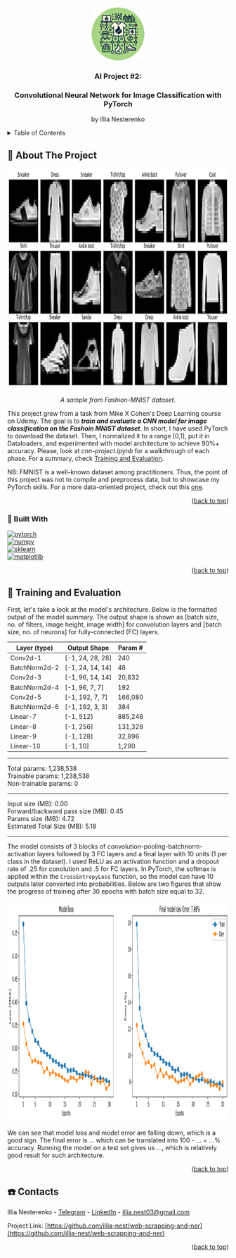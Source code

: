 <a id="readme-top"></a>


<!-- PROJECT LOGO -->
<br />
<div align="center">
  <a href="https://github.com/othneildrew/Best-README-Template">
    <img src="images/logo.png" alt="Logo" width="120" height="120">
  </a>

  <h3 align="center">AI Project #2: </h3>
  <h3 align="center">Convolutional Neural Network for Image Classification with PyTorch</h3>

  <p align="center">
    by Illia Nesterenko
  </p>
</div>



<!-- TABLE OF CONTENTS -->
<details>
  <summary>Table of Contents</summary>
  <ol>
    <li>
      <a href="#-about-the-project">About The Project</a>
      <ul>
        <li><a href="#-built-with">Built With</a></li>
      </ul>
    </li>
    <li><a href="#-main-findings">Main Findings</a></li>
    <li><a href="#-contacts">Contacts</a></li>
  </ol>
</details>



<!-- ABOUT THE PROJECT -->
## 🔮 About The Project

<div align="center">
  <img src="images/FMNIST.svg" style="height:500px;">
  <p><i>A sample from Fashion-MNIST dataset.</i></p>
</div>

This project grew from a task from Mike X Cohen's Deep Learning course on Udemy. The goal is to _**train and evaluate a CNN model for image classification on the Fashoin MNIST dataset**_. In short, I have used PyTorch to download the dataset. Then, I normalized it to a range [0,1], put it in Dataloaders, and experimented with model architecture to achieve 90%+ accuracy. Please, look at _cnn-project.ipynb_ for a walkthrough of each phase. For a summary, check <a href="#-training-and-evaluation">Training and Evaluation</a>.

NB: FMNIST is a well-known dataset among practitioners. Thus, the point of this project was not to compile and preprocess data, but to showcase my PyTorch skills. For a more data-oriented project, check out this <a href="https://github.com/illia-nest/web-scrapping-and-ner">one</a>.

<p align="right">(<a href="#readme-top">back to top</a>)</p>



### 🧰 Built With  
[![pytorch]][pytorch-url]  
[![numpy]][numpy-url]  
[![sklearn]][sklearn-url]  
[![matplotlib]][matplotlib-url]  



<p align="right">(<a href="#readme-top">back to top</a>)</p>



<!-- GETTING STARTED -->
## 💪 Training and Evaluation

First, let's take a look at the model's architecture. Below is the formatted output of the model summary. The output shape is shown as [batch size, no. of filters, image height, image width] for convolution layers and [batch size, no. of neurons] for fully-connected (FC) layers. 

|        Layer (type)         |   Output Shape  |  Param #  |
|-----------------------------|-----------------|-----------|
| Conv2d-1                    | [-1, 24, 28, 28]|       240 |
| BatchNorm2d-2               | [-1, 24, 14, 14]|        48 |
| Conv2d-3                    | [-1, 96, 14, 14]|    20,832 |
| BatchNorm2d-4               | [-1, 96, 7, 7]  |       192 |
| Conv2d-5                    | [-1, 192, 7, 7] |   166,080 |
| BatchNorm2d-6               | [-1, 192, 3, 3] |       384 |
| Linear-7                    | [-1, 512]       |   885,248 |
| Linear-8                    | [-1, 256]       |   131,328 |
| Linear-9                    | [-1, 128]       |    32,896 |
| Linear-10                   | [-1, 10]        |     1,290 |  
---

Total params: 1,238,538  
Trainable params: 1,238,538  
Non-trainable params: 0

---

Input size (MB): 0.00  
Forward/backward pass size (MB): 0.45  
Params size (MB): 4.72  
Estimated Total Size (MB): 5.18

---

The model consists of 3 blocks of convolution-pooling-batchnorm-activation layers followed by 3 FC layers and a final layer with 10 units (1 per class in the dataset). I used ReLU as an activation function and a dropout rate of .25 for conolution and .5 for FC layers. In PyTorch, the softmax is applied within the `CrossEntropyLoss` function, so the model can have 10 outputs later converted into probabilities. Below are two figures that show the progress of training after 30 epochs with batch size equal to 32.

<div align="center">
  <img src="images/model-train-errors.svg" style="height:500px;">
</div>

We can see that model loss and model error are falling down, which is a good sign. The final error is ... which can be translated into 100 - ... = ...% accuracy. Running the model on a test set gives us ..., which is relatively good result for such architecture.

<p align="right">(<a href="#readme-top">back to top</a>)</p>




<!-- CONTACT -->
## ☎️ Contacts

Illia Nesterenko - [Telegram](https://t.me/illia_nest) - [LinkedIn](https://www.linkedin.com/in/illianest/) - illia.nest03@gmail.com

Project Link: [https://github.com/illia-nest/web-scrapping-and-ner](https://github.com/illia-nest/web-scrapping-and-ner)

<p align="right">(<a href="#readme-top">back to top</a>)</p>


<!-- MARKDOWN LINKS & IMAGES -->
[numpy]: https://img.shields.io/badge/numpy-%23013343?style=for-the-badge&logo=numpy
[numpy-url]: https://numpy.org/
[matplotlib]: https://img.shields.io/badge/matplotlib-%230C0057?style=for-the-badge&logo=matplotlib
[matplotlib-url]: https://matplotlib.org/
[sklearn]: https://img.shields.io/badge/scikit--learn-%23223228?style=for-the-badge&logo=scikitlearn
[sklearn-url]: https://scikit-learn..org/
[pytorch]: https://img.shields.io/badge/PyTorch-black?style=for-the-badge&logo=pytorch
[pytorch-url]: https://pytorch.org/
